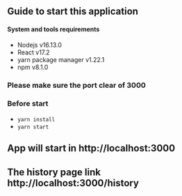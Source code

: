 ## Guide to start this application

#### System and tools requirements
* Nodejs v16.13.0
* React v17.2
* yarn package manager v1.22.1
* npm v8.1.0

### Please make sure the port clear of 3000



### Before start
* `yarn install`
* `yarn start`


## App will start in http://localhost:3000
## The history page link http://localhost:3000/history
